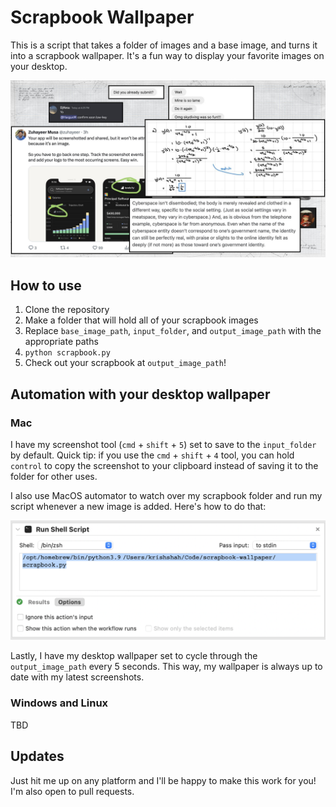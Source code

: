 # Scrapbook Wallpaper

This is a script that takes a folder of images and a base image, and turns it into a scrapbook wallpaper. It's a fun way to display your favorite images on your desktop.

![Example Scrapbook](_images/scrapbook.jpg)

## How to use

1. Clone the repository
2. Make a folder that will hold all of your scrapbook images
3. Replace `base_image_path`, `input_folder`, and `output_image_path` with the appropriate paths
4. `python scrapbook.py`
5. Check out your scrapbook at `output_image_path`!

## Automation with your desktop wallpaper

### Mac

I have my screenshot tool (`cmd` + `shift` + `5`) set to save to the `input_folder` by default. Quick tip: if you use the `cmd` + `shift` + `4` tool, you can hold `control` to copy the screenshot to your clipboard instead of saving it to the folder for other uses.

I also use MacOS automator to watch over my scrapbook folder and run my script whenever a new image is added. Here's how to do that:

![Automator Workflow](_images/automator-script.png)

Lastly, I have my desktop wallpaper set to cycle through the `output_image_path` every 5 seconds. This way, my wallpaper is always up to date with my latest screenshots.

### Windows and Linux

TBD

## Updates

Just hit me up on any platform and I'll be happy to make this work for you! I'm also open to pull requests.
